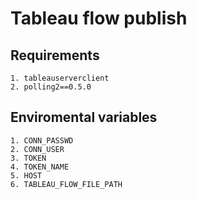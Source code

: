 # Tableau flow publish

## Requirements
    1. tableauserverclient
    2. polling2==0.5.0
## Enviromental variables
    1. CONN_PASSWD
    2. CONN_USER
    3. TOKEN
    4. TOKEN_NAME
    5. HOST
    6. TABLEAU_FLOW_FILE_PATH

